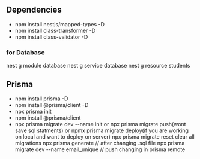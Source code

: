 
## Dependencies
- npm install nestjs/mapped-types -D
- npm install class-transformer -D
- npm install class-validator -D

### for Database
nest g module database
nest g service database
nest g resource students

##  Prisma 
- npm install  prisma -D
- npm install @prisma/client -D
- npx prisma init
- npm install @prisma/client
- npx prisma migrate dev --name init   or  npx prisma migrate push(wont save sql statments)   or  npmx prisma migrate deploy(if you are working on local and want to deploy on server)
npx prisma migrate reset    clear all migrations
npx prisma generate  // after changing .sql file
npx prisma migrate dev --name email_unique   // push changing in prisma remote


